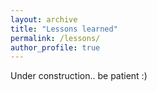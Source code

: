```yaml
---
layout: archive
title: "Lessons learned"
permalink: /lessons/
author_profile: true
---
```


Under construction.. be patient :)
